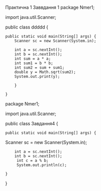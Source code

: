 Практична 1
Заввдання 1
package Nmer1;

import java.util.Scanner;

public class ddddd {

	public static void main(String[] args) {
		Scanner sc = new Scanner(System.in);
		
		int a = sc.nextInt();
		int b = sc.nextInt();
		int sum = a * a;
		int sum1 = b * b; 
		int sum2 = sum + sum1;
		double y = Math.sqrt(sum2);
		System.out.print(y);
		
		}

	}


package Nmer1;

import java.util.Scanner;

public class Завдання4 {

	public static void main(String[] args) {
Scanner sc = new Scanner(System.in);
		
		int a = sc.nextInt();
		int b = sc.nextInt();
		 int c = a % b;
		 System.out.println(c);

	}

}

